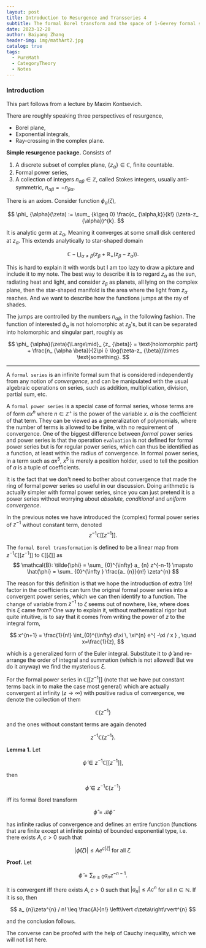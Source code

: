 ```yaml
---
layout: post
title: Introduction to Resurgence and Transseries 4
subtitle: The formal Borel transform and the space of 1-Gevrey formal series
date: 2023-12-20
author: Baiyang Zhang
header-img: img/mathArt2.jpg
catalog: true
tags:
  - PureMath
  - CategoryTheory
  - Notes
---
```


### Introduction

This part follows from a lecture by Maxim Kontsevich.

There are roughly speaking three perspectives of resurgence,
- Borel plane,
- Exponential integrals,
- Ray-crossing in the complex plane.

**Simple resurgence package.** Consists of 
1. A discrete subset of complex plane, $\left\{ z_ {\alpha} \right\}\in\mathbb{C}$, finite countable. 
2. Formal power series, 
3. A collection of integers $n_ {\alpha \beta}\in\mathbb{Z}$, called Stokes integers, usually anti-symmetric, $n_ {\alpha \beta}=-n_ {\beta \alpha}$.

There is an axiom. Consider function $\phi_ {\alpha}(\zeta)$, 

$$
\phi_ {\alpha}(\zeta) := \sum_ {k\geq 0} \frac{c_ {\alpha,k}}{k!} (\zeta-z_ {\alpha})^{k}.
$$

It is analytic germ at $z_ {\alpha}$, Meaning it converges at some small disk centered at $z_ {\alpha}$. This extends analytically to star-shaped domain 

$$
\mathbb{C} - \bigcup_ {\alpha \neq \beta} (z_ {\beta} + \mathbb{R}_ {+}(z_ {\beta}-z_ {\alpha})).
$$

This is hard to explain it with words but I am too lazy to draw a picture and include it to my note. The best way to describe it is to regard $z_ {\alpha}$ as the sun, radiating heat and light, and consider $z_ {\beta}$ as planets, all lying on the complex plane, then the star-shaped manifold is the area where the light from $z_ {\alpha}$ reaches. And we want to describe how the functions jumps at the ray of shades. 

The jumps are controlled by the numbers $n_ {\alpha \beta}$, in the following fashion. The function of interested $\phi_ {\alpha}$ is not holomorphic at $z_ {\beta}$'s, but it can be separated into holomorphic and singular part, roughly as 

$$
\phi_ {\alpha}(\zeta){\Large\mid}_ {z_ {\beta}}  = \text{holomorphic part} + \frac{n_ {\alpha \beta}}{2\pi i} \log(\zeta-z_ {\beta})\times \text{something}.
$$


- - -

A `formal series` is an infinite formal sum that is considered independently from any notion of *convergence*, and can be manipulated with the usual algebraic operations on series, such as addition, multiplication, division, partial sum, etc.

A `formal power series` is a special case of formal series, whose terms are of form $ax^{n}$ where $n\in\mathbb{Z}^{+}$ is the power of the variable $x$. $a$ is the coefficient of that term. They can be viewed as a generalization of polynomials, where the number of terms is allowed to be finite, with no requirement of convergence. One of the biggest difference between *formal* power series and power series is that the operation `evaluation` is not defined for formal power series but is for regular power series, which can thus be identified as a function, at least within the radius of convergence. In formal power series, in a term such as $a x^{5}$, $x^{5}$ is merely a position holder, used to tell the position of $a$ is a tuple of coefficients. 

It is the fact that we don't need to bother about convergence that made the ring of formal power series so useful in our discussion. Doing arithmetic is actually simpler with formal power series, since you can just pretend it is a power series without worrying about *absolute, conditional* and *uniform convergence*.

In the previous notes we have introduced the (complex) formal power series of $z^{-1}$ without constant term, denoted
$$
z^{-1}\mathbb{C}[[ z^{-1} ]].
$$

The `formal Borel transformation` is defined to be a linear map from $z^{-1}\mathbb{C}[[ z^{-1} ]]$ to $\mathbb{C}[[\zeta]]$ as 
$$
\mathcal{B}: \tilde{\phi} = \sum_ {0}^{\infty} a_ {n} z^{-n-1} \mapsto \hat{\phi} = \sum_ {0}^{\infty } \frac{a_ {n}}{n!} \zeta^{n}
$$

The reason for this definition is that we hope the introduction of extra $1 / n!$ factor in the coefficients can turn the original formal power series into a convergent power series, which we can then identify to a function. The change of variable from $z^{-1}$ to $\zeta$ seems out of nowhere, like, where does this $\xi$ came from? One way to explain it, without mathematical rigor but quite intuitive, is to say that it comes from writing the power of $z$ to the integral form, 

$$
x^{n+1} = \frac{1}{n!} \int_{0}^{\infty} d\xi \, \xi^{n} e^{ -\xi / x } , \quad  x=\frac{1}{z},
$$

which is a generalized form of the Euler integral. Substitute it to $\tilde{\phi}$ and re-arrange the order of integral and summation (which is not allowed! But we do it anyway) we find the mysterious $\xi$.

For the formal power series in $\mathbb{C}[[z^{-1}]]$ (note that we have put constant terms back in to make the case most general) which are actually convergent at infinity ($z\to \infty$) with positive radius of convergence, we denote the collection of them

$$
\mathbb{C}\left\{ z^{-1} \right\} 
$$

and the ones without constant terms are again denoted 

$$
z^{-1}\mathbb{C}\left\{ z^{-1} \right\} .
$$

**Lemma 1.** Let 

$$
\tilde{\phi}\in z^{-1}\mathbb{C}[[z^{-1}]],
$$

then 

$$
\tilde{\phi}\in z^{-1}\mathbb{C}\left\{ z^{-1} \right\} 
$$

iff its formal Borel transform 

$$
\hat{\phi}=\mathcal{B}\tilde{\phi}
$$

has infinite radius of convergence and defines an entire function (functions that are finite except at infinite points) of bounded exponential type, i.e. there exists $A,c>0$ such that 

$$
\left\lvert \hat{\phi}(\zeta) \right\rvert \leq A e^{ c\left\lvert \zeta \right\rvert  } \text{ for all } \zeta.
$$

**Proof.** Let 

$$
\tilde{\phi}=\sum_ {n\geq 0}a_ {n}z^{-n-1}.
$$

It is convergent iff there exists $A,c>0$  such that $\left\lvert a_ {n} \right\rvert\leq Ac^{n}$ for all $n\in\mathbb{N}$. If it is so, then

$$
a_ {n}\zeta^{n} / n! \leq  \frac{A}{n!} \left\lvert  c\zeta\right\rvert^{n}
$$

and the conclusion follows.

The converse can be proofed with the help of Cauchy inequality, which we will not list here.

